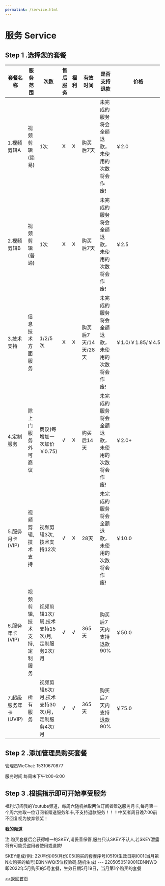 ```yaml
---
permalink: /service.html
---
```


# 服务 Service

## Step 1 .选择您的套餐

| 套餐名称 | 服务范围| 次数 | 售后服务 | 福利 | 有效时间 | 是否支持退款 | 价格 |
| -------- | ----- | ------ |------- | ---- | -------- | ------------ | ----- |
| 1.视频剪辑A | 视频剪辑(简易) | 1次 | X | X | 购买后7天 | 未完成的服务将会全额退款，未使用的次数将会作废! | ￥2.0 |
| 2.视频剪辑B | 视频剪辑(普通) | 1次 | X | X | 购买后7天 | 未完成的服务将会全额退款，未使用的次数将会作废! | ￥2.5 |
| 3.技术支持 | 信息技术方面服务 | 1/2/5次 | X | X | 购买后7天/14天/28天 | 未完成的服务将会全额退款，未使用的次数将会作废! | ￥1.0/￥1.85/￥4.5 |
| 4.定制服务 | 除上门服务外可商议 | 商议(每增加一次加价￥0.75) | √ | X | 购买后14天 | 未完成的服务将会全额退款，未使用的次数将会作废! | ￥2.0+ |
| 5.服务月卡(VIP) | 视频剪辑,技术支持 | 视频剪辑3次,技术支持12次 | √ | X | 28天 | 未完成的服务将会全额退款，未使用的次数将会作废! | ￥10.0 |
| 6.服务年卡(VIP) | 视频剪辑,技术支持,定制服务 | 视频剪辑1次/周,技术支持15次/月,定制服务2次/月 | √ | √ | 365天 | 购买后7天内支持退款90%| ￥50.0 |
| 7.超级服务年卡(UVIP) | 所有服务 | 视频剪辑6次/月,技术支持30次/月，定制服务4次/月 | √ | √ | 365天 | 购买后7天内支持退款90% | ￥75.0 |

## Step 2 .添加管理员购买套餐

管理员WeChat: 15310670877

服务时间:每周末下午1:00-6:00

## Step 3 .根据指示即可开始享受服务

福利:订阅我的Youtube频道，每周六随机抽取两位订阅者赠送服务月卡,每月第一个周六抽取一位订阅者赠送服务年卡,不支持退款服务！！！中奖者周日晚7:00前不回复视为放弃领奖！

**[我的频道](https://www.youtube.com/channel/UCXKZtp7WHK2rfcrVfsvSTuw)**

注:购买套餐后会获得唯一的SKEY,请妥善保管,服务只认SKEY不认人,若SKEY泄露将有可能受盗用者使用或退款!

SKEY组成(例): 22(年份)05(月份)05(购买的套餐序号)0519(生效日期)001(当月第N次购买的编号)EBNNWQ(5位校验码,随机生成) --- 2205050519001EBNNWQ 即2022年5月购买的5号套餐，生效日期5月19日，当月第1个购买的套餐

[<<返回首页](https://corestudi0.github.io)
